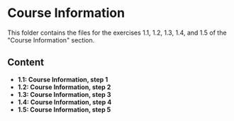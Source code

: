 # Course Information

This folder contains the files for the exercises 1.1, 1.2, 1.3, 1.4, and 1.5 of the "Course Information" section.

## Content
- **1.1: Course Information, step 1**
- **1.2: Course Information, step 2**
- **1.3: Course Information, step 3**
- **1.4: Course Information, step 4**
- **1.5: Course Information, step 5**